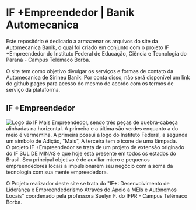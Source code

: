 # IF +Empreendedor | Banik Automecanica
Este repositório é dedicado a armazenar os arquivos do site da Automecanica Banik, o qual foi criado em conjunto com o projeto IF +Empreendedor do Instituto Federal de Educação, Ciência e Tecnologia do Paraná - Campus Telêmaco Borba. 

O site tem como objetivo divulgar os serviços e formas de contato da Automecanica de Sirineu Banik. Por conta disso, não será disponível um link do github pages para acesso do mesmo de acordo com os termos de serviço da plataforma.

## IF +Empreendedor
![Logo do IF Mais Empreendedor, sendo três peças de quebra-cabeça alinhadas na horizontal. A primeira e a última são verdes enquanto a do meio é vermemlha. A primeira possui a logo do Instituto Federal, a segunda um símbolo de Adição, "Mais", A terceira tem o ícone de uma lâmpada.](https://i.imgur.com/Kkw4rxP.png)
O projeto IF +Empreendedor se trata de um projeto de extensão originado do IF SUL DE MINAS e que hoje está presente em todos os estados do Brasil. Seu principal objetivo é de auxiliar micro e pequenos empreendedores locais a impulsionarem seu negócio com a soma da tecnologia com sua mente empreededora.

O Projeto realizador deste site se trata do "IF+: Desenvolvimento de Liderança e Empreendedorismo Através do Apoio a MEIs e Autônomos Locais" coordenado pela professora Suelyn F. do IFPR - Campus Telêmaco Borba.
